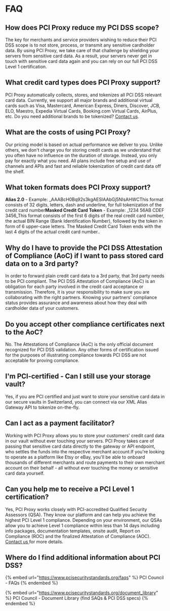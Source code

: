 # FAQ

## How does PCI Proxy reduce my PCI DSS scope? <a href="#how-does-pci-proxy-reduce-my-pci-dss-scope" id="how-does-pci-proxy-reduce-my-pci-dss-scope"></a>

The key for merchants and service providers wishing to reduce their PCI DSS scope is to not store, process, or transmit any sensitive cardholder data. By using PCI Proxy, we take care of that challenge by shielding your servers from sensitive card data. As a result, your servers never get in touch with sensitive card data again and you can rely on our full PCI DSS Level 1 certification.

## What credit card types does PCI Proxy support? <a href="#what-credit-card-types-does-pci-proxy-support" id="what-credit-card-types-does-pci-proxy-support"></a>

PCI Proxy automatically collects, stores, and tokenizes all PCI DSS relevant card data. Currently, we support all major brands and additional virtual cards such as Visa, Mastercard, American Express, Diners, Discover, JCB, ELO, Maestro, Expedia Virtual Cards, Booking.com Virtual Cards, AirPlus, etc. Do you need additional brands to be tokenized? [Contact us](https://www.pci-proxy.com/pci-proxy/contact/).

## What are the costs of using PCI Proxy? <a href="#what-are-the-costs-of-using-pci-proxy" id="what-are-the-costs-of-using-pci-proxy"></a>

Our pricing model is based on actual performance we deliver to you. Unlike others, we don't charge you for storing credit cards as we understand that you often have no influence on the duration of storage. Instead, you only pay for exactly what you need. All plans include free setup and use of channels and APIs and fast and reliable tokenization of credit card data off the shelf.

## What token formats does PCI Proxy support? <a href="#what-token-formats-does-pci-proxy-support" id="what-token-formats-does-pci-proxy-support"></a>

**Alias 2.0** - Example: \_AAABcH0Bq92s3kgAESIAAbGj5NIsAHWCThis format consists of 32 digits, letters, dash and underline, for full tokenization of the credit card number**Masked Credit Card Token** - Example: _1234 56AB CDEF 3456_This format consists of the first 6 digits of the real credit card number, the actual BIN Range (Bank Identification Number), followed by the token in form of 6 upper-case letters. The Masked Credit Card Token ends with the last 4 digits of the actual credit card number..

## Why do I have to provide the PCI DSS Attestation of Compliance (AoC) if I want to pass stored card data on to a 3rd party? <a href="#why-do-i-have-to-provide-the-pci-dss-attestation-of-compliance-aoc-if-i-want-to-pass-stored-card-dat" id="why-do-i-have-to-provide-the-pci-dss-attestation-of-compliance-aoc-if-i-want-to-pass-stored-card-dat"></a>

In order to forward plain credit card data to a 3rd party, that 3rd party needs to be PCI compliant. The PCI DSS Attestation of Compliance (AoC) is an obligation for each party involved in the credit card acceptance or transmission. Therefore, it is your responsibility to make sure you are collaborating with the right partners. Knowing your partners' compliance status provides assurance and awareness about how they deal with cardholder data of your customers.

## Do you accept other compliance certificates next to the AoC? <a href="#do-you-accept-other-compliance-certificates-next-to-the-aoc" id="do-you-accept-other-compliance-certificates-next-to-the-aoc"></a>

No. The Attestations of Compliance (AoC) is the only official document recognized for PCI DSS validation. Any other forms of certification issued for the purposes of illustrating compliance towards PCI DSS are not acceptable for proving compliance.

## I'm PCI-certified - Can I still use your storage vault? <a href="#im-pci-certified-can-i-still-use-your-storage-vault" id="im-pci-certified-can-i-still-use-your-storage-vault"></a>

Yes, if you are PCI certified and just want to store your sensitive card data in our secure vaults in Switzerland, you can connect via our XML Alias Gateway API to tokenize on-the-fly.

## Can I act as a payment facilitator? <a href="#can-i-act-as-a-payment-facilitator" id="can-i-act-as-a-payment-facilitator"></a>

Working with PCI Proxy allows you to store your customers' credit card data in our vault without ever touching your servers. PCI Proxy takes care of passing that sensitive card data directly to the gateway or API endpoint, who settles the funds into the respective merchant account.If you're looking to operate as a platform like Etsy or eBay, you'll be able to onboard thousands of different merchants and route payments to their own merchant account on their behalf - all without ever touching the money or sensitive card data yourself.

## Can you help me to receive a PCI Level 1 certification? <a href="#can-you-help-me-to-receive-a-pci-level-1-certification" id="can-you-help-me-to-receive-a-pci-level-1-certification"></a>

Yes, PCI Proxy works closely with PCI-accredited Qualified Security Assessors (QSA). They know our platform and can help you achieve the highest PCI Level 1 compliance. Depending on your environment, our QSAs allow you to achieve Level 1 compliance within less than 14 days including info packages, documentation templates, onsite audit, Report on Compliance (ROC) and the finalized Attestation of Compliance (AOC). [Contact us ](contact.md)for more details.

## Where do I find additional information about PCI DSS? <a href="#where-do-i-find-additional-information-about-pci-dss" id="where-do-i-find-additional-information-about-pci-dss"></a>

{% embed url="https://www.pcisecuritystandards.org/faqs" %}
PCI Council - FAQs
{% endembed %}

{% embed url="https://www.pcisecuritystandards.org/document_library" %}
PCI Council - Document Library (find SAQs & PCI DSS specs)
{% endembed %}

